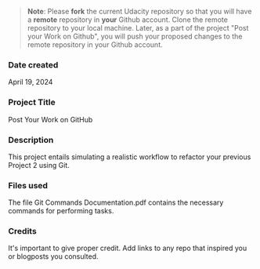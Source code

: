 >**Note**: Please **fork** the current Udacity repository so that you will have a **remote** repository in **your** Github account. Clone the remote repository to your local machine. Later, as a part of the project "Post your Work on Github", you will push your proposed changes to the remote repository in your Github account.

### Date created
April 19, 2024


### Project Title
Post Your Work on GitHub

### Description
This project entails simulating a realistic workflow to refactor your previous Project 2 using Git.

### Files used
The file Git Commands Documentation.pdf contains the necessary commands for performing tasks.

### Credits
It's important to give proper credit. Add links to any repo that inspired you or blogposts you consulted.


